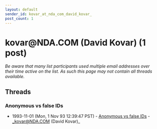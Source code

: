 ```yaml
---
layout: default
sender_id: kovar_at_nda_com_david_kovar_
post_count: 1
---
```


# kovar<span>@</span>NDA.COM (David Kovar) (1 post)

_Be aware that many list participants used multiple email addresses over their time active on the list. As such this page may not contain all threads available._

## Threads

### Anonymous vs false IDs
+ 1993-11-01 (Mon, 1 Nov 93 12:39:47 PST) - [Anonymous vs false IDs](/archive/1993/11/780fd07302b2e968aef840dcd1972de1387a325e06b0ff49bc0ed94dbab2334b) - _kovar@NDA.COM (David Kovar)_

